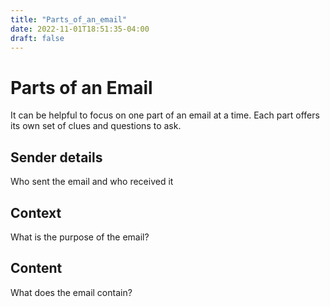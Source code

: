 ```yaml
---
title: "Parts_of_an_email"
date: 2022-11-01T18:51:35-04:00
draft: false
---
```


# Parts of an Email #

It can be helpful to focus on one part of an email at a time. Each part offers its own set of clues and questions to ask.

## Sender details ## 
Who sent the email and who received it

## Context ##
What is the purpose of the email?

## Content ##
What does the email contain?


